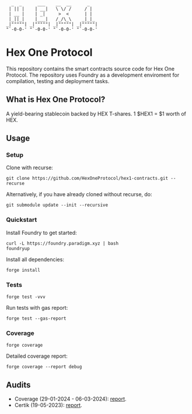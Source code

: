 ```
  _  _      ___    __  __      _    
 | || |    | __|   \ \/ /     / |   
 | __ |    | _|     >  <      | |   
 |_||_|    |___|   /_/\_\    _|_|_  
_|"""""| _|"""""| _|"""""| _|"""""| 
"`-0-0-' "`-0-0-' "`-0-0-' "`-0-0-' 
```
# Hex One Protocol
This repository contains the smart contracts source code for Hex One Protocol. The repository uses Foundry as a development enviroment for compilation, testing and deployment tasks.

## What is Hex One Protocol?
A yield-bearing stablecoin backed by HEX T-shares. 1 $HEX1 = $1 worth of HEX.

## Usage
### Setup
Clone with recurse:
```
git clone https://github.com/HexOneProtocol/hex1-contracts.git --recurse
```

Alternatively, if you have already cloned without recurse, do:

```
git submodule update --init --recursive
```

### Quickstart
Install Foundry to get started:
```
curl -L https://foundry.paradigm.xyz | bash
foundryup
```

Install all dependencies:
```
forge install
```

### Tests
```
forge test -vvv
```

Run tests with gas report:

```
forge test --gas-report
```

### Coverage
```
forge coverage
```

Detailed coverage report:

```
forge coverage --report debug
```

## Audits
- Coverage (29-01-2024 - 06-03-2024): [report](https://github.com/HexOneProtocol/hex1-contracts/files/14516700/hex1-security-review.pdf).
- Certik (19-05-2023): [report](https://skynet.certik.com/projects/hex1#active-monitor).
